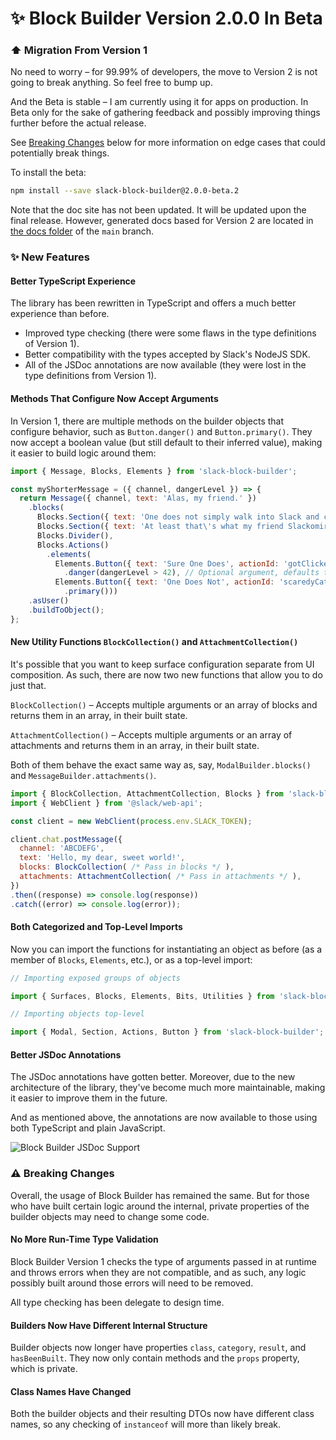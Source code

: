 # :sparkles:  Block Builder Version 2.0.0 In Beta

### :arrow_up:  Migration From Version 1

No need to worry – for 99.99% of developers, the move to Version 2 is not going to break anything. So feel free to bump up.

And the Beta is stable – I am currently using it for apps on production. In Beta only for the sake of gathering feedback and possibly improving things further before the actual release. 

See [Breaking Changes](#warning--breaking-changes) below for more information on edge cases that could potentially break things.

To install the beta:

``` bash
npm install --save slack-block-builder@2.0.0-beta.2
```

Note that the doc site has not been updated. It will be updated upon the final release. However, generated docs based for Version 2 are located in [the docs folder](../) of the `main` branch.

### :sparkles:  New Features

#### Better TypeScript Experience

The library has been rewritten in TypeScript and offers a much better experience than before.

* Improved type checking (there were some flaws in the type definitions of Version 1).
* Better compatibility with the types accepted by Slack's NodeJS SDK.
* All of the JSDoc annotations are now available (they were lost in the type definitions from Version 1).

#### Methods That Configure Now Accept Arguments

In Version 1, there are multiple methods on the builder objects that configure behavior, such as `Button.danger()` and `Button.primary()`. They now accept a boolean value (but still default to their inferred value), making it easier to build logic around them:

```javascript
import { Message, Blocks, Elements } from 'slack-block-builder';

const myShorterMessage = ({ channel, dangerLevel }) => {
  return Message({ channel, text: 'Alas, my friend.' })
    .blocks(
      Blocks.Section({ text: 'One does not simply walk into Slack and click a button.' }),
      Blocks.Section({ text: 'At least that\'s what my friend Slackomir said :crossed_swords:' }),
      Blocks.Divider(),
      Blocks.Actions()
        .elements(
          Elements.Button({ text: 'Sure One Does', actionId: 'gotClicked' })
            .danger(dangerLevel > 42), // Optional argument, defaults to 'true'
          Elements.Button({ text: 'One Does Not', actionId: 'scaredyCat' })
            .primary()))
    .asUser()
    .buildToObject();
};
```  

#### New Utility Functions `BlockCollection()` and `AttachmentCollection()`

It's possible that you want to keep surface configuration separate from UI composition. As such, there are now two new functions that allow you to do just that.

`BlockCollection()` – Accepts multiple arguments or an array of blocks and returns them in an array, in their built state.

`AttachmentCollection()` – Accepts multiple arguments or an array of attachments and returns them in an array, in their built state.

Both of them behave the exact same way as, say, `ModalBuilder.blocks()` and `MessageBuilder.attachments()`.

```javascript
import { BlockCollection, AttachmentCollection, Blocks } from 'slack-block-builder';
import { WebClient } from '@slack/web-api';

const client = new WebClient(process.env.SLACK_TOKEN);

client.chat.postMessage({
  channel: 'ABCDEFG',
  text: 'Hello, my dear, sweet world!',
  blocks: BlockCollection( /* Pass in blocks */ ),
  attachments: AttachmentCollection( /* Pass in attachments */ ),
})
.then((response) => console.log(response))
.catch((error) => console.log(error));
```

#### Both Categorized and Top-Level Imports

Now you can import the functions for instantiating an object as before (as a member of `Blocks`, `Elements`, etc.), or as a top-level import:

```javascript
// Importing exposed groups of objects

import { Surfaces, Blocks, Elements, Bits, Utilities } from 'slack-block-builder';

// Importing objects top-level

import { Modal, Section, Actions, Button } from 'slack-block-builder';
```

#### Better JSDoc Annotations

The JSDoc annotations have gotten better. Moreover, due to the new architecture of the library, they've become much more maintainable, making it easier to improve them in the future.

And as mentioned above, the annotations are now available to those using both TypeScript and plain JavaScript.

![Block Builder JSDoc Support](https://raw.githubusercontent.com/raycharius/slack-block-builder/main/resources/images/docs/jsdoc.png)

### :warning:  Breaking Changes

Overall, the usage of Block Builder has remained the same. But for those who have built certain logic around the internal, private properties of the builder objects may need to change some code.

#### No More Run-Time Type Validation

Block Builder Version 1 checks the type of arguments passed in at runtime and throws errors when they are not compatible, and as such, any logic possibly built around those errors will need to be removed. 

All type checking has been delegate to design time. 

#### Builders Now Have Different Internal Structure

Builder objects now longer have properties `class`, `category`, `result`, and `hasBeenBuilt`. They now only contain methods and the `props` property, which is private.

#### Class Names Have Changed

Both the builder objects and their resulting DTOs now have different class names, so any checking of `instanceof` will more than likely break.
